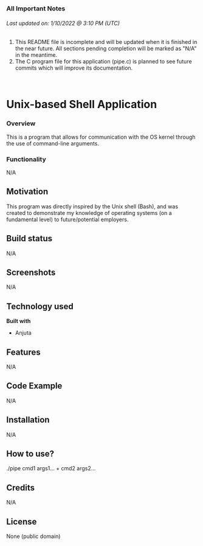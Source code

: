 ### All Important Notes
###### Last updated on: 1/10/2022 @ 3:10 PM (UTC)
1. This README file is incomplete and will be updated when it is finished in the near future. All sections pending completion will be marked as "N/A" in the meantime.
2. The C program file for this application (pipe.c) is planned to see future commits which will improve its documentation.

<br>

# Unix-based Shell Application
### Overview
This is a program that allows for communication with the OS kernel through the use of command-line arguments.

### Functionality
N/A

## Motivation
This program was directly inspired by the Unix shell (Bash), and was created to demonstrate my knowledge of operating systems (on a fundamental level) to future/potential employers.

## Build status
N/A
 
## Screenshots
N/A

## Technology used
<b>Built with</b>
- Anjuta

## Features
N/A

## Code Example
N/A

## Installation
N/A

## How to use?
./pipe cmd1 args1... + cmd2 args2...


## Credits
N/A

## License
None (public domain)
